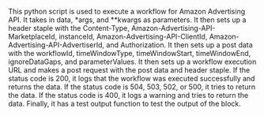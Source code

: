 This python script is used to execute a workflow for Amazon Advertising API. It takes in data, *args, and **kwargs as parameters. It then sets up a header staple with the Content-Type, Amazon-Advertising-API-MarketplaceId, instanceId, Amazon-Advertising-API-ClientId, Amazon-Advertising-API-AdvertiserId, and Authorization. It then sets up a post data with the workflowId, timeWindowType, timeWindowStart, timeWindowEnd, ignoreDataGaps, and parameterValues. It then sets up a workflow execution URL and makes a post request with the post data and header staple. If the status code is 200, it logs that the workflow was executed successfully and returns the data. If the status code is 504, 503, 502, or 500, it tries to return the data. If the status code is 400, it logs a warning and tries to return the data. Finally, it has a test output function to test the output of the block.